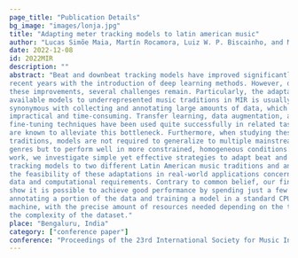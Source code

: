 ```yaml
---
page_title: "Publication Details"
bg_image: "images/lonja.jpg" 
title: "Adapting meter tracking models to latin american music"  
author: "Lucas Simõe Maia, Martín Rocamora, Luiz W. P. Biscainho, and Magdalena Fuentes"  
date: 2022-12-08 
id: 2022MIR
description: ""
abstract: "Beat and downbeat tracking models have improved significantly in
recent years with the introduction of deep learning methods. However, despite
these improvements, several challenges remain. Particularly, the adaptation of
available models to underrepresented music traditions in MIR is usually
synonymous with collecting and annotating large amounts of data, which is
impractical and time-consuming. Transfer learning, data augmentation, and
fine-tuning techniques have been used quite successfully in related tasks and
are known to alleviate this bottleneck. Furthermore, when studying these music
traditions, models are not required to generalize to multiple mainstream music
genres but to perform well in more constrained, homogeneous conditions. In this
work, we investigate simple yet effective strategies to adapt beat and downbeat
tracking models to two different Latin American music traditions and analyze
the feasibility of these adaptations in real-world applications concerning the
data and computational requirements. Contrary to common belief, our findings
show it is possible to achieve good performance by spending just a few minutes
annotating a portion of the data and training a model in a standard CPU
machine, with the precise amount of resources needed depending on the task and
the complexity of the dataset."  
place: "Bengaluru, India"  
category: ["conference paper"] 
conference: "Proceedings of the 23rd International Society for Music Information Retrieval Conference"  
---
```

